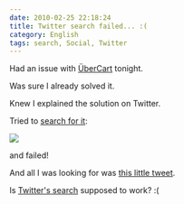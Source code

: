 ```yaml
---
date: 2010-02-25 22:18:24
title: Twitter search failed... :(
category: English
tags: search, Social, Twitter
---
```


Had an issue with [ÜberCart](http://www.ubercart.org/) tonight.

Was sure I already solved it.

Knew I explained the solution on Twitter.

Tried to [search for it](http://search.twitter.com/search?q=ubercart+from%3Akdeldycke):

![](/uploads/2010/failed-twitter-search.png)

and failed!

And all I was looking for was [this little tweet](http://twitter.com/kdeldycke/status/1508913388).

Is [Twitter's search](http://search.twitter.com) supposed to work? :(
